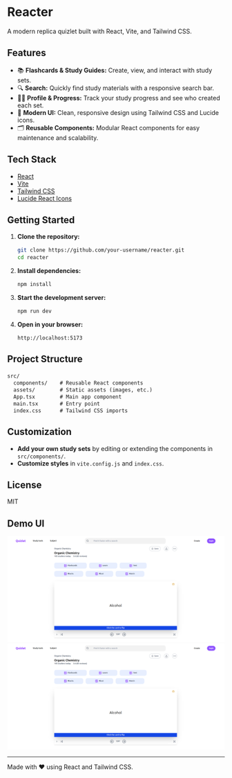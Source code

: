 # Reacter

A modern replica quizlet built with React, Vite, and Tailwind CSS.

## Features

- 📚 **Flashcards & Study Guides:** Create, view, and interact with study sets.
- 🔍 **Search:** Quickly find study materials with a responsive search bar.
- 🧑‍🎓 **Profile & Progress:** Track your study progress and see who created each set.
- 🌙 **Modern UI:** Clean, responsive design using Tailwind CSS and Lucide icons.
- 🗂️ **Reusable Components:** Modular React components for easy maintenance and scalability.

## Tech Stack

- [React](https://react.dev/)
- [Vite](https://vitejs.dev/)
- [Tailwind CSS](https://tailwindcss.com/)
- [Lucide React Icons](https://lucide.dev/)

## Getting Started

1. **Clone the repository:**
   ```bash
   git clone https://github.com/your-username/reacter.git
   cd reacter
   ```

2. **Install dependencies:**
   ```bash
   npm install
   ```

3. **Start the development server:**
   ```bash
   npm run dev
   ```

4. **Open in your browser:**
   ```
   http://localhost:5173
   ```

## Project Structure

```
src/
  components/    # Reusable React components
  assets/        # Static assets (images, etc.)
  App.tsx        # Main app component
  main.tsx       # Entry point
  index.css      # Tailwind CSS imports
```

## Customization

- **Add your own study sets** by editing or extending the components in `src/components/`.
- **Customize styles** in `vite.config.js` and `index.css`.

## License

MIT

## Demo UI
![UI 1](/public/assets/quiz1.png)
![UI 2](/public/assets/quiz1.png)

---

Made with ❤️ using React and Tailwind CSS.